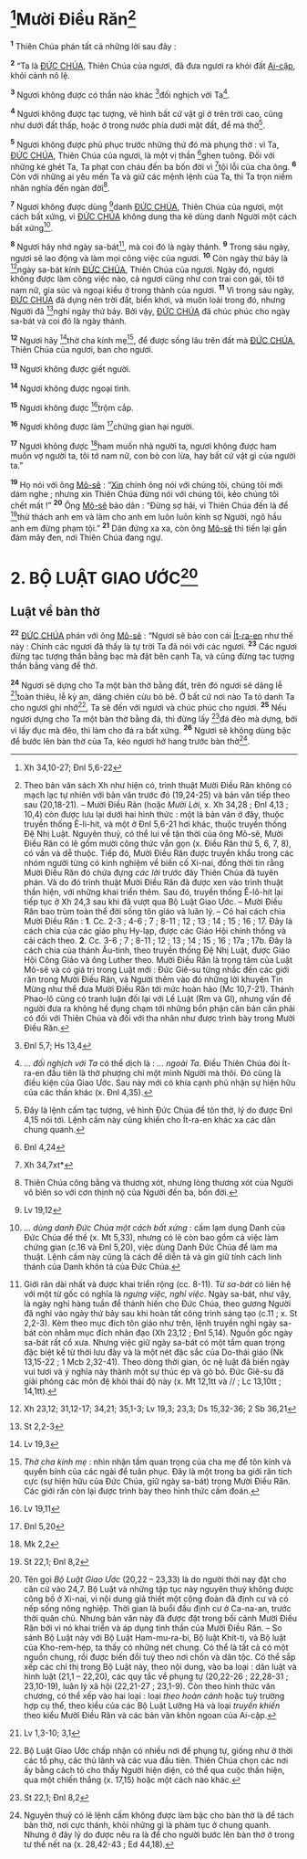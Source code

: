 # [^1@-141f20d4-e4bf-4ea4-9cce-85218aff56ef]Mười Điều Răn[^1-141f20d4-e4bf-4ea4-9cce-85218aff56ef]

<sup><b>1</b></sup> Thiên Chúa phán tất cả những lời sau đây :

<sup><b>2</b></sup> “Ta là [ĐỨC CHÚA](), Thiên Chúa của ngươi, đã đưa ngươi ra khỏi đất [Ai-cập](), khỏi cảnh nô lệ.

<sup><b>3</b></sup> Ngươi không được có thần nào khác [^2@-141f20d4-e4bf-4ea4-9cce-85218aff56ef]đối nghịch với Ta[^2-141f20d4-e4bf-4ea4-9cce-85218aff56ef].

<sup><b>4</b></sup> Ngươi không được tạc tượng, vẽ hình bất cứ vật gì ở trên trời cao, cũng như dưới đất thấp, hoặc ở trong nước phía dưới mặt đất, để mà thờ[^3-141f20d4-e4bf-4ea4-9cce-85218aff56ef].

<sup><b>5</b></sup> Ngươi không được phủ phục trước những thứ đó mà phụng thờ : vì Ta, [ĐỨC CHÚA](), Thiên Chúa của ngươi, là một vị thần [^3@-141f20d4-e4bf-4ea4-9cce-85218aff56ef]ghen tuông. Đối với những kẻ ghét Ta, Ta phạt con cháu đến ba bốn đời vì [^4@-141f20d4-e4bf-4ea4-9cce-85218aff56ef]tội lỗi của cha ông. <sup><b>6</b></sup> Còn với những ai yêu mến Ta và giữ các mệnh lệnh của Ta, thì Ta trọn niềm nhân nghĩa đến ngàn đời[^4-141f20d4-e4bf-4ea4-9cce-85218aff56ef].

<sup><b>7</b></sup> Ngươi không được dùng [^5@-141f20d4-e4bf-4ea4-9cce-85218aff56ef]danh [ĐỨC CHÚA](), Thiên Chúa của ngươi, một cách bất xứng, vì [ĐỨC CHÚA]() không dung tha kẻ dùng danh Người một cách bất xứng[^5-141f20d4-e4bf-4ea4-9cce-85218aff56ef].

<sup><b>8</b></sup> Ngươi hãy nhớ ngày sa-bát[^6-141f20d4-e4bf-4ea4-9cce-85218aff56ef], mà coi đó là ngày thánh. <sup><b>9</b></sup> Trong sáu ngày, ngươi sẽ lao động và làm mọi công việc của ngươi. <sup><b>10</b></sup> Còn ngày thứ bảy là [^6@-141f20d4-e4bf-4ea4-9cce-85218aff56ef]ngày sa-bát kính [ĐỨC CHÚA](), Thiên Chúa của ngươi. Ngày đó, ngươi không được làm công việc nào, cả ngươi cũng như con trai con gái, tôi tớ nam nữ, gia súc và ngoại kiều ở trong thành của ngươi. <sup><b>11</b></sup> Vì trong sáu ngày, [ĐỨC CHÚA]() đã dựng nên trời đất, biển khơi, và muôn loài trong đó, nhưng Người đã [^7@-141f20d4-e4bf-4ea4-9cce-85218aff56ef]nghỉ ngày thứ bảy. Bởi vậy, [ĐỨC CHÚA]() đã chúc phúc cho ngày sa-bát và coi đó là ngày thánh.

<sup><b>12</b></sup> Ngươi hãy [^8@-141f20d4-e4bf-4ea4-9cce-85218aff56ef]thờ cha kính mẹ[^7-141f20d4-e4bf-4ea4-9cce-85218aff56ef], để được sống lâu trên đất mà [ĐỨC CHÚA](), Thiên Chúa của ngươi, ban cho ngươi.

<sup><b>13</b></sup> Ngươi không được giết người.

<sup><b>14</b></sup> Ngươi không được ngoại tình.

<sup><b>15</b></sup> Ngươi không được [^9@-141f20d4-e4bf-4ea4-9cce-85218aff56ef]trộm cắp.

<sup><b>16</b></sup> Ngươi không được làm [^10@-141f20d4-e4bf-4ea4-9cce-85218aff56ef]chứng gian hại người.

<sup><b>17</b></sup> Ngươi không được [^11@-141f20d4-e4bf-4ea4-9cce-85218aff56ef]ham muốn nhà người ta, ngươi không được ham muốn vợ người ta, tôi tớ nam nữ, con bò con lừa, hay bất cứ vật gì của người ta.”

<sup><b>19</b></sup> Họ nói với ông [Mô-sê]() : “[Xin]() chính ông nói với chúng tôi, chúng tôi mới dám nghe ; nhưng xin Thiên Chúa đừng nói với chúng tôi, kẻo chúng tôi chết mất !” <sup><b>20</b></sup> Ông [Mô-sê]() bảo dân : “Đừng sợ hãi, vì Thiên Chúa đến là để [^13@-141f20d4-e4bf-4ea4-9cce-85218aff56ef]thử thách anh em và làm cho anh em luôn luôn kính sợ Người, ngõ hầu anh em đừng phạm tội.” <sup><b>21</b></sup> Dân đứng xa xa, còn ông [Mô-sê]() thì tiến lại gần đám mây đen, nơi Thiên Chúa đang ngự.

# 2. BỘ LUẬT GIAO ƯỚC[^9-141f20d4-e4bf-4ea4-9cce-85218aff56ef]

## Luật về bàn thờ

<sup><b>22</b></sup> [ĐỨC CHÚA]() phán với ông [Mô-sê]() : “Ngươi sẽ bảo con cái [Ít-ra-en]() như thế này : Chính các ngươi đã thấy là tự trời Ta đã nói với các ngươi. <sup><b>23</b></sup> Các ngươi đừng tạc tượng thần bằng bạc mà đặt bên cạnh Ta, và cũng đừng tạc tượng thần bằng vàng để thờ.

<sup><b>24</b></sup> Ngươi sẽ dựng cho Ta một bàn thờ bằng đất, trên đó ngươi sẽ dâng lễ [^14@-141f20d4-e4bf-4ea4-9cce-85218aff56ef]toàn thiêu, lễ kỳ an, dâng chiên cừu bò bê. Ở bất cứ nơi nào Ta tỏ danh Ta cho ngươi ghi nhớ[^10-141f20d4-e4bf-4ea4-9cce-85218aff56ef], Ta sẽ đến với ngươi và chúc phúc cho ngươi. <sup><b>25</b></sup> Nếu ngươi dựng cho Ta một bàn thờ bằng đá, thì đừng lấy [^15@-141f20d4-e4bf-4ea4-9cce-85218aff56ef]đá đẽo mà dựng, bởi vì lấy đục mà đẽo, thì làm cho đá ra bất xứng. <sup><b>26</b></sup> Ngươi sẽ không dùng bậc để bước lên bàn thờ của Ta, kẻo ngươi hở hang trước bàn thờ[^11-141f20d4-e4bf-4ea4-9cce-85218aff56ef].

[^1-141f20d4-e4bf-4ea4-9cce-85218aff56ef]:
    Theo bản văn sách Xh như hiện có, trình thuật Mười Điều Răn không có mạch lạc tự nhiên với bản văn trước đó (19,24-25) và bản văn tiếp theo sau (20,18-21). – Mười Điều Răn (hoặc _Mười Lời_, x. Xh 34,28 ; Đnl 4,13 ; 10,4) còn được lưu lại dưới hai hình thức : một là bản văn ở đây, thuộc truyền thống Ê-li-hít, và một ở Đnl 5,6-21 hơi khác, thuộc truyền thống Đệ Nhị Luật. Nguyên thuỷ, có thể lui về tận thời của ông Mô-sê, Mười Điều Răn có lẽ gồm mười công thức vắn gọn (x. Điều Răn thứ 5, 6, 7, 8), có vần và dễ thuộc. Tiếp đó, Mười Điều Răn được truyền khẩu trong các nhóm người từng có kinh nghiệm về biến cố Xi-nai, đồng thời tin rằng Mười Điều Răn đó chứa đựng _các lời_ trước đây Thiên Chúa đã tuyên phán. Và do đó trình thuật Mười Điều Răn đã được xen vào trình thuật thần hiện, với những khai triển thêm. Sau đó, truyền thống Ê-lô-hít lại tiếp tục ở Xh 24,3 sau khi đã vượt qua Bộ Luật Giao Ước. – Mười Điều Răn bao trùm toàn thể đời sống tôn giáo và luân lý. – Có hai cách chia Mười Điều Răn : **1**. Cc. 2-3 ; 4-6 ; 7 ; 8-11 ; 12 ; 13 ; 14 ; 15 ; 16 ; 17. Đây là cách chia của các giáo phụ Hy-lạp, được các Giáo Hội chính thống và cải cách theo. **2**. Cc. 3-6 ; 7 ; 8-11 ; 12 ; 13 ; 14 ; 15 ; 16 ; 17a ; 17b. Đây là cách chia của thánh Âu-tinh, theo truyền thống Đệ Nhị Luật, được Giáo Hội Công Giáo và ông Luther theo. Mười Điều Răn là trọng tâm của Luật Mô-sê và có giá trị trong Luật mới : Đức Giê-su từng nhắc đến các giới răn trong Mười Điều Răn, và Người thêm vào đó những lời khuyên Tin Mừng như thể đưa Mười Điều Răn tới mức hoàn hảo (Mc 10,7-21). Thánh Phao-lô cũng có tranh luận đối lại với Lề Luật (Rm và Gl), nhưng vấn đề người đưa ra không hề đụng chạm tới những bổn phận căn bản cần phải có đối với Thiên Chúa và đối với tha nhân như được trình bày trong Mười Điều Răn.
    [^2-141f20d4-e4bf-4ea4-9cce-85218aff56ef]: _... đối nghịch với Ta_ có thể dịch là : _... ngoài Ta_. Điều Thiên Chúa đòi Ít-ra-en đầu tiên là thờ phượng chỉ một mình Người mà thôi. Đó cũng là điều kiện của Giao Ước. Sau này mới có khía cạnh phủ nhận sự hiện hữu của các thần khác (x. Đnl 4,35).
    [^3-141f20d4-e4bf-4ea4-9cce-85218aff56ef]: Đây là lệnh cấm tạc tượng, vẽ hình Đức Chúa để tôn thờ, lý do được Đnl 4,15 nói tới. Lệnh cấm này cũng khiến cho Ít-ra-en khác xa các dân chung quanh.
    [^4-141f20d4-e4bf-4ea4-9cce-85218aff56ef]: Thiên Chúa công bằng và thương xót, nhưng lòng thương xót của Người vô biên so với cơn thịnh nộ của Người đến ba, bốn đời.
    [^5-141f20d4-e4bf-4ea4-9cce-85218aff56ef]: _... dùng danh Đức Chúa một cách bất xứng_ : cấm lạm dụng Danh của Đức Chúa để thề (x. Mt 5,33), nhưng có lẽ còn bao gồm cả việc làm chứng gian (c.16 và Đnl 5,20), việc dùng Danh Đức Chúa để làm ma thuật. Lệnh cấm này cũng là cách để diễn tả và gìn giữ tính cách linh thánh của Danh khôn tả của Đức Chúa.
    [^6-141f20d4-e4bf-4ea4-9cce-85218aff56ef]: Giới răn dài nhất và được khai triển rộng (cc. 8-11). Từ _sa-bát_ có liên hệ với một từ gốc có nghĩa là _ngưng việc, nghỉ việc_. Ngày sa-bát, như vậy, là ngày nghỉ hàng tuần để thánh hiến cho Đức Chúa, theo gương Người đã nghỉ vào ngày thứ bảy sau khi hoàn tất công trình sáng tạo (c.11 ; x. St 2,2-3). Kèm theo mục đích tôn giáo như trên, lệnh truyền nghỉ ngày sa-bát còn nhằm mục đích nhân đạo (Xh 23,12 ; Đnl 5,14). Nguồn gốc ngày sa-bát rất cổ xưa. Nhưng việc giữ ngày sa-bát có một tầm quan trọng đặc biệt kể từ thời lưu đày và là một nét đặc sắc của Do-thái giáo (Nk 13,15-22 ; 1 Mcb 2,32-41). Theo dòng thời gian, óc nệ luật đã biến ngày vui tươi và ý nghĩa này thành một sự thúc ép và gò bó. Đức Giê-su đã giải phóng các môn đệ khỏi thái độ này (x. Mt 12,1tt và // ; Lc 13,10tt ; 14,1tt).
    [^7-141f20d4-e4bf-4ea4-9cce-85218aff56ef]: _Thờ cha kính mẹ_ : nhìn nhận tầm quan trọng của cha mẹ để tôn kính và quyền bính của các ngài để tuân phục. Đây là một trong ba giới răn tích cực (sự hiện hữu của Đức Chúa, giữ ngày sa-bát) trong Mười Điều Răn. Các giới răn còn lại được trình bày theo hình thức cấm đoán.
    [^9-141f20d4-e4bf-4ea4-9cce-85218aff56ef]: Tên gọi _Bộ Luật Giao Ước_ (20,22 – 23,33) là do người thời nay đặt cho căn cứ vào 24,7. Bộ Luật và những tập tục này nguyên thuỷ không được công bố ở Xi-nai, vì nội dung giả thiết một cộng đoàn đã định cư và có nếp sống nông nghiệp. Thời gian là buổi đầu định cư ở Ca-na-an, trước thời quân chủ. Nhưng bản văn này đã được đặt trong bối cảnh Mười Điều Răn bởi vì nó khai triển và áp dụng tinh thần của Mười Điều Răn. – So sánh Bộ Luật này với Bộ Luật Ham-mu-ra-bi, Bộ luật Khít-ti, và Bộ luật của Kho-rem-hép, ta thấy có những nét chung. Có thể là tất cả có một nguồn chung, rồi được biến đổi tuỳ theo nơi chốn và dân tộc. Có thể sắp xếp các chỉ thị trong Bộ Luật này, theo nội dung, vào ba loại : dân luật và hình luật (21,1 – 22,20), các quy tắc về phụng tự (20,22-26 ; 22,28-31 ; 23,10-19), luân lý xã hội (22,21-27 ; 23,1-9). Còn theo hình thức văn chương, có thể xếp vào hai loại : loại _theo hoàn cảnh_ hoặc tuỳ trường hợp cụ thể, theo kiểu của các Bộ Luật Lưỡng Hà và loại _truyền khiến_ theo kiểu Mười Điều Răn và các bản văn khôn ngoan của Ai-cập.
    [^10-141f20d4-e4bf-4ea4-9cce-85218aff56ef]: Bộ Luật Giao Ước chấp nhận có nhiều nơi để phụng tự, giống như ở thời các tổ phụ, các thủ lãnh và các vua đầu tiên. Thiên Chúa chọn các nơi ấy bằng cách tỏ cho thấy Người hiện diện, có thể qua cuộc thần hiện, qua một chiến thắng (x. 17,15) hoặc một cách nào khác.
    [^11-141f20d4-e4bf-4ea4-9cce-85218aff56ef]: Nguyên thuỷ có lẽ lệnh cấm không được làm bậc cho bàn thờ là để tách bàn thờ, nơi cực thánh, khỏi những gì là phàm tục ở chung quanh. Nhưng ở đây lý do được nêu ra là để cho người bước lên bàn thờ ở trong tư thế nết na (x. 28,42-43 ; Ed 44,18).
    [^1@-141f20d4-e4bf-4ea4-9cce-85218aff56ef]: Xh 34,10-27; Đnl 5,6-22
    [^2@-141f20d4-e4bf-4ea4-9cce-85218aff56ef]: Đnl 5,7; Hs 13,4
    [^3@-141f20d4-e4bf-4ea4-9cce-85218aff56ef]: Đnl 4,24
    [^4@-141f20d4-e4bf-4ea4-9cce-85218aff56ef]: Xh 34,7xt\*
    [^5@-141f20d4-e4bf-4ea4-9cce-85218aff56ef]: Lv 19,12
    [^6@-141f20d4-e4bf-4ea4-9cce-85218aff56ef]: Xh 23,12; 31,12-17; 34,21; 35,1-3; Lv 19,3; 23,3; Ds 15,32-36; 2 Sb 36,21
    [^7@-141f20d4-e4bf-4ea4-9cce-85218aff56ef]: St 2,2-3
    [^8@-141f20d4-e4bf-4ea4-9cce-85218aff56ef]: Lv 19,3
    [^9@-141f20d4-e4bf-4ea4-9cce-85218aff56ef]: Lv 19,11
    [^10@-141f20d4-e4bf-4ea4-9cce-85218aff56ef]: Đnl 5,20
    [^11@-141f20d4-e4bf-4ea4-9cce-85218aff56ef]: Mk 2,2
    [^13@-141f20d4-e4bf-4ea4-9cce-85218aff56ef]: St 22,1; Đnl 8,2
    [^14@-141f20d4-e4bf-4ea4-9cce-85218aff56ef]: Lv 1,3-10; 3,1
    [^15@-141f20d4-e4bf-4ea4-9cce-85218aff56ef]: St 22,1; Đnl 8,2
